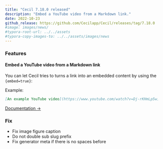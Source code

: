 ```yaml
---
title: "Cecil 7.18.0 released"
description: "Embed a YouTube video from a Markdown link."
date: 2022-10-23
github_release: https://github.com/Cecilapp/Cecil/releases/tag/7.18.0
#image: images/news/
#typora-root-url: ../../assets
#typora-copy-images-to: ../../assets/images/news
---
```


### Features

#### Embed a YouTube video from a Markdown link

You can let Cecil tries to turns a link into an embedded content by using the `{embed=true}`:

Example:

```markdown
[An example YouTube video](https://www.youtube.com/watch?v=Dj-rKHmLp5w){embed=true}
```

[Documentation →](/documentation/content/#embedded-links)

### Fix

- Fix image figure caption
- Do not double sub slug prefix
- Fix generator meta if there is no spaces before

